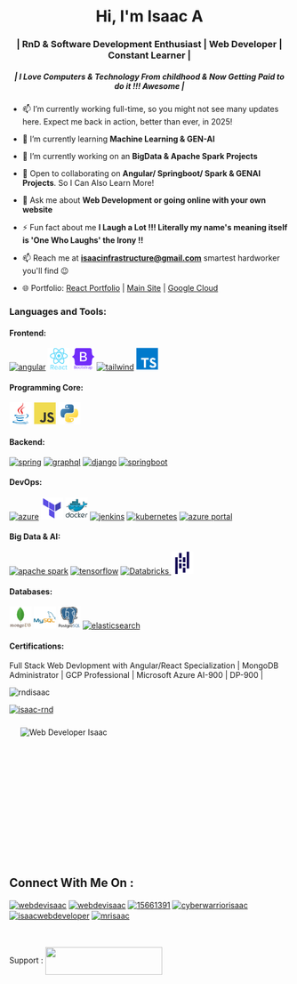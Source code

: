 <h1 align="center">Hi, I'm Isaac A</h1>
<h3 align="center">| RnD & Software Development Enthusiast | Web Developer | Constant Learner | </br>
<h5 align="center">| I Love Computers & Technology From childhood & Now Getting Paid to do it !!! Awesome |</h5> </h3>

- 📫 I’m currently working full-time, so you might not see many updates here. Expect me back in action, better than ever, in 2025!

- 🌱 I’m currently learning **Machine Learning & GEN-AI**

- 🔭 I’m currently working on an **BigData & Apache Spark Projects**

- 👯 Open to collaborating on **Angular/ Springboot/ Spark & GENAI Projects**. So I Can Also Learn More!

- 💬 Ask me about **Web Development or going online with your own website**
  
- ⚡ Fun fact about me **I Laugh a Lot !!! Literally my name's meaning itself is 'One Who Laughs' the Irony !!**

- 📫 Reach me at **isaacinfrastructure@gmail.com** smartest hardworker you'll find 😉

- 🌐 Portfolio: [React Portfolio](https://isaac-rnd.github.io) | [Main Site](https://rndisaac.com) | [Google Cloud](https://isaaconline.web.app)

<h3 align="left">Languages and Tools:</h3>

<h4>Frontend:</h4>
<p align="left">
  <a href="https://angular.io/" target="_blank" rel="noreferrer"><img src="https://angular.io/assets/images/logos/angular/angular.svg" alt="angular" width="40" height="40"/></a>
  <a href="https://reactjs.org/" target="_blank" rel="noreferrer"><img src="https://raw.githubusercontent.com/devicons/devicon/master/icons/react/react-original-wordmark.svg" alt="react" width="40" height="40"/></a>
  <a href="https://getbootstrap.com/" target="_blank" rel="noreferrer"><img src="https://raw.githubusercontent.com/devicons/devicon/master/icons/bootstrap/bootstrap-plain-wordmark.svg" alt="bootstrap" width="40" height="40"/></a>
  <a href="https://tailwindcss.com/" target="_blank" rel="noreferrer"><img src="https://www.vectorlogo.zone/logos/tailwindcss/tailwindcss-icon.svg" alt="tailwind" width="40" height="40"/></a>
  <a href="https://www.typescriptlang.org/" target="_blank" rel="noreferrer"><img src="https://raw.githubusercontent.com/devicons/devicon/master/icons/typescript/typescript-original.svg" alt="typescript" width="40" height="40"/></a>
</p>

<h4>Programming Core:</h4>
<p align="left">
  <a href="https://www.java.com/" target="_blank" rel="noreferrer"><img src="https://raw.githubusercontent.com/devicons/devicon/master/icons/java/java-original.svg" alt="java" width="40" height="40"/></a>
  <a href="https://developer.mozilla.org/en-US/docs/Web/JavaScript" target="_blank" rel="noreferrer"><img src="https://raw.githubusercontent.com/devicons/devicon/master/icons/javascript/javascript-original.svg" alt="javascript" width="40" height="40"/></a>
  <a href="https://www.python.org/" target="_blank" rel="noreferrer"><img src="https://raw.githubusercontent.com/devicons/devicon/master/icons/python/python-original.svg" alt="python" width="40" height="40"/></a>
</p>

<h4>Backend:</h4>
<p align="left">
  <a href="https://spring.io/" target="_blank" rel="noreferrer"><img src="https://www.vectorlogo.zone/logos/springio/springio-icon.svg" alt="spring" width="40" height="40"/></a>
  <a href="https://graphql.org/" target="_blank" rel="noreferrer"><img src="https://www.vectorlogo.zone/logos/graphql/graphql-icon.svg" alt="graphql" width="40" height="40"/></a>
  <a href="https://www.djangoproject.com/" target="_blank" rel="noreferrer"><img src="https://cdn.worldvectorlogo.com/logos/django.svg" alt="django" width="40" height="40"/></a>
  <a href="https://spring.io/projects/spring-boot" target="_blank" rel="noreferrer"><img src="https://spring.io/img/spring.svg" alt="springboot" width="40" height="40"/></a>
</p>

<h4>DevOps:</h4>
<p align="left">
  <a href="https://azure.microsoft.com/en-in/" target="_blank" rel="noreferrer"><img src="https://www.vectorlogo.zone/logos/microsoft_azure/microsoft_azure-icon.svg" alt="azure" width="40" height="40"/></a>
  <a href="https://www.terraform.io/" target="_blank" rel="noreferrer"><img src="https://raw.githubusercontent.com/devicons/devicon/master/icons/terraform/terraform-original.svg" alt="terraform" width="40" height="40"/></a>
  <a href="https://www.docker.com/" target="_blank" rel="noreferrer"><img src="https://raw.githubusercontent.com/devicons/devicon/master/icons/docker/docker-original-wordmark.svg" alt="docker" width="40" height="40"/></a>
  <a href="https://www.jenkins.io/" target="_blank" rel="noreferrer"><img src="https://www.vectorlogo.zone/logos/jenkins/jenkins-icon.svg" alt="jenkins" width="40" height="40"/></a>
  <a href="https://kubernetes.io/" target="_blank" rel="noreferrer"><img src="https://www.vectorlogo.zone/logos/kubernetes/kubernetes-icon.svg" alt="kubernetes" width="40" height="40"/></a>
  <a href="https://portal.azure.com/" target="_blank" rel="noreferrer"><img src="https://upload.wikimedia.org/wikipedia/commons/a/a8/Microsoft_Azure_Logo.svg" alt="azure portal" width="40" height="40"/></a>
</p>

<h4>Big Data & AI:</h4>
<p align="left">
  <a href="https://spark.apache.org/" target="_blank" rel="noreferrer"><img src="https://upload.wikimedia.org/wikipedia/commons/f/f3/Apache_Spark_logo.svg" alt="apache spark" width="40" height="40"/></a>
  <a href="https://www.openai.com/" target="_blank" rel="noreferrer"><img src="https://logowik.com/content/uploads/images/openai5002.jpg" alt="tensorflow" width="40" height="40"/></a>
<a href="https://databricks.com/" target="_blank" rel="noopener noreferrer">
  <img src="https://cdn.brandfetch.io/databricks.com/w/320/h/320?c=1idbdI8psuQC4XU015J" alt="Databricks" width="40" height="40"/>
</a>
  <a href="https://pandas.com/" target="_blank" rel="noopener noreferrer">
  <img src="https://raw.githubusercontent.com/devicons/devicon/master/icons/pandas/pandas-plain.svg" alt="pandas" width="40" height="40"/>
</a>
</p>

<h4>Databases:</h4>
<p align="left">
  <a href="https://www.mongodb.com/" target="_blank" rel="noreferrer"><img src="https://raw.githubusercontent.com/devicons/devicon/master/icons/mongodb/mongodb-original-wordmark.svg" alt="mongodb" width="40" height="40"/></a>
  <a href="https://www.mysql.com/" target="_blank" rel="noreferrer"><img src="https://raw.githubusercontent.com/devicons/devicon/master/icons/mysql/mysql-original-wordmark.svg" alt="mysql" width="40" height="40"/></a>
  <a href="https://www.postgresql.org/" target="_blank" rel="noreferrer"><img src="https://raw.githubusercontent.com/devicons/devicon/master/icons/postgresql/postgresql-original-wordmark.svg" alt="postgres" width="40" height="40"/></a>
  <a href="https://www.elastic.co/" target="_blank" rel="noreferrer"><img src="https://www.vectorlogo.zone/logos/elastic/elastic-icon.svg" alt="elasticsearch" width="40" height="40"/></a>
</p>


<h4>Certifications:</h4>
<p align="left">Full Stack Web Devlopment with Angular/React Specialization | MongoDB Administrator | GCP Professional | Microsoft Azure AI-900 | DP-900 |</p>

<p align="left"><img src="https://komarev.com/ghpvc/?username=isaac-rnd&label=Profile%20views&color=0e75b6&style=flat" alt="rndisaac" /></p>
<p align="left"><a href="https://github.com/ryo-ma/github-profile-trophy"><img src="https://github-profile-trophy.vercel.app/?username=isaac-rnd&rank=-C&theme=dracula" alt="isaac-rnd" /></a></p>
<div style="display: flex; flex-direction: row; margin:10px; padding:10px">
 <img class="img" height=200 style="margin-right:4px" src="https://github-readme-stats.vercel.app/api/top-langs/?username=isaac-rnd&langs_count=6&layout=compact&custom_title=Isaac%27s%20most%20used%20languages&theme=dark&card_width=500&hide=jupyter%20notebook,html,jinja,css" alt="Web Developer Isaac"/>
<!--  <img class="img" height=200 src="https://github-readme-stats.vercel.app/api?username=isaac-rnd&show_icons=true&theme=radical" /> -->
</div>
</br>
<div align="left">
 <h2>Connect With Me On :</h2>
<a href="https://x.com/isaac_research" target="blank"><img align="center" src="https://raw.githubusercontent.com/rahuldkjain/github-profile-readme-generator/master/src/images/icons/Social/twitter.svg" alt="webdevisaac" height="30" width="40" /></a>
<a href="https://www.linkedin.com/in/rndisaac/" target="blank"><img align="center" src="https://raw.githubusercontent.com/rahuldkjain/github-profile-readme-generator/master/src/images/icons/Social/linked-in-alt.svg" alt="webdevisaac" height="30" width="40" /></a>
<a href="https://stackoverflow.com/users/15661391" target="blank"><img align="center" src="https://raw.githubusercontent.com/rahuldkjain/github-profile-readme-generator/master/src/images/icons/Social/stack-overflow.svg" alt="15661391" height="30" width="40" /></a>
<a href="https://instagram.com/cyberwarriorisaac" target="blank"><img align="center" src="https://raw.githubusercontent.com/rahuldkjain/github-profile-readme-generator/master/src/images/icons/Social/instagram.svg" alt="cyberwarriorisaac" height="30" width="40" /></a>
<a href="https://www.youtube.com/@isaacyoutube" target="blank"><img align="center" src="https://raw.githubusercontent.com/rahuldkjain/github-profile-readme-generator/master/src/images/icons/Social/youtube.svg" alt="isaacwebdeveloper" height="30" width="40" /></a>
<a href="https://www.hackerrank.com/mrisaac" target="blank"><img align="center" src="https://raw.githubusercontent.com/rahuldkjain/github-profile-readme-generator/master/src/images/icons/Social/hackerrank.svg" alt="mrisaac" height="30" width="40" /></a>
</div>
</br></br>
<div>
<p>Support : <a href="https://www.buymeacoffee.com/isaac.rnd"> <img align="center" src="https://cdn.buymeacoffee.com/buttons/v2/default-yellow.png" height="50" width="210" /></a></p></div>
